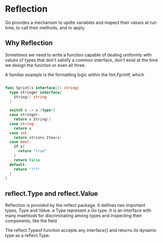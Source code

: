 # Reflection

Go provides a mechanism to updte variables and inspect their values at run time, to call their
methods, and to apply

## Why Reflection

Sometimes we need to write a function capable of dealing uniformly with values of types that
don't satisfy a common interface, don't exist at the time we design the function or even
all three.

A familiar example is the formatting logic within the fmt.Fprintf, which  

```go

func Sprint(x interface{}) string{
  type stringer interface{
    String() string
  }

  switch x := x.(type){
  case stringer:
    return x.String()
  case string:
    return x
  case int:
    return strconv.Itoa(x)
  case bool:
    if x{
      return "true"
    }
    return false
  default:
    return "???"
  }
}
```

## reflect.Type and reflect.Value

Reflection is provided by the reflect package. It defines two important types,
Type and Value. a Type represent a Go type. It is an interface with many maehtods
for discriminating among types and inspecting their components, like the field


The reflect.Typeof function accepts any interface{} and returns its dynamic type as a
reflect.Type:
